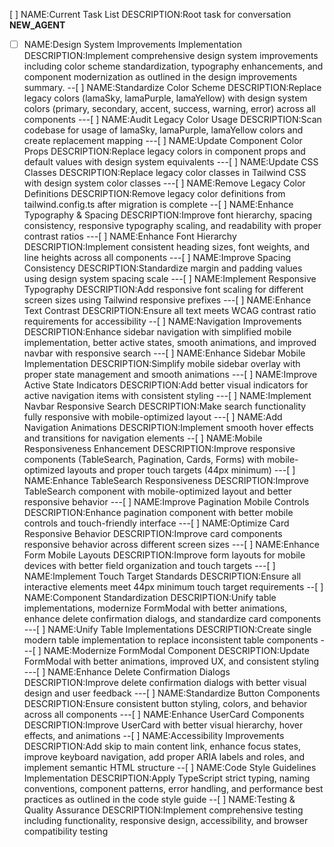 [ ] NAME:Current Task List DESCRIPTION:Root task for conversation __NEW_AGENT__
-[ ] NAME:Design System Improvements Implementation DESCRIPTION:Implement comprehensive design system improvements including color scheme standardization, typography enhancements, and component modernization as outlined in the design improvements summary.
--[ ] NAME:Standardize Color Scheme DESCRIPTION:Replace legacy colors (lamaSky, lamaPurple, lamaYellow) with design system colors (primary, secondary, accent, success, warning, error) across all components
---[ ] NAME:Audit Legacy Color Usage DESCRIPTION:Scan codebase for usage of lamaSky, lamaPurple, lamaYellow colors and create replacement mapping
---[ ] NAME:Update Component Color Props DESCRIPTION:Replace legacy colors in component props and default values with design system equivalents
---[ ] NAME:Update CSS Classes DESCRIPTION:Replace legacy color classes in Tailwind CSS with design system color classes
---[ ] NAME:Remove Legacy Color Definitions DESCRIPTION:Remove legacy color definitions from tailwind.config.ts after migration is complete
--[ ] NAME:Enhance Typography & Spacing DESCRIPTION:Improve font hierarchy, spacing consistency, responsive typography scaling, and readability with proper contrast ratios
---[ ] NAME:Enhance Font Hierarchy DESCRIPTION:Implement consistent heading sizes, font weights, and line heights across all components
---[ ] NAME:Improve Spacing Consistency DESCRIPTION:Standardize margin and padding values using design system spacing scale
---[ ] NAME:Implement Responsive Typography DESCRIPTION:Add responsive font scaling for different screen sizes using Tailwind responsive prefixes
---[ ] NAME:Enhance Text Contrast DESCRIPTION:Ensure all text meets WCAG contrast ratio requirements for accessibility
--[ ] NAME:Navigation Improvements DESCRIPTION:Enhance sidebar navigation with simplified mobile implementation, better active states, smooth animations, and improved navbar with responsive search
---[ ] NAME:Enhance Sidebar Mobile Implementation DESCRIPTION:Simplify mobile sidebar overlay with proper state management and smooth animations
---[ ] NAME:Improve Active State Indicators DESCRIPTION:Add better visual indicators for active navigation items with consistent styling
---[ ] NAME:Implement Navbar Responsive Search DESCRIPTION:Make search functionality fully responsive with mobile-optimized layout
---[ ] NAME:Add Navigation Animations DESCRIPTION:Implement smooth hover effects and transitions for navigation elements
--[ ] NAME:Mobile Responsiveness Enhancement DESCRIPTION:Improve responsive components (TableSearch, Pagination, Cards, Forms) with mobile-optimized layouts and proper touch targets (44px minimum)
---[ ] NAME:Enhance TableSearch Responsiveness DESCRIPTION:Improve TableSearch component with mobile-optimized layout and better responsive behavior
---[ ] NAME:Improve Pagination Mobile Controls DESCRIPTION:Enhance pagination component with better mobile controls and touch-friendly interface
---[ ] NAME:Optimize Card Responsive Behavior DESCRIPTION:Improve card components responsive behavior across different screen sizes
---[ ] NAME:Enhance Form Mobile Layouts DESCRIPTION:Improve form layouts for mobile devices with better field organization and touch targets
---[ ] NAME:Implement Touch Target Standards DESCRIPTION:Ensure all interactive elements meet 44px minimum touch target requirements
--[ ] NAME:Component Standardization DESCRIPTION:Unify table implementations, modernize FormModal with better animations, enhance delete confirmation dialogs, and standardize card components
---[ ] NAME:Unify Table Implementations DESCRIPTION:Create single modern table implementation to replace inconsistent table components
---[ ] NAME:Modernize FormModal Component DESCRIPTION:Update FormModal with better animations, improved UX, and consistent styling
---[ ] NAME:Enhance Delete Confirmation Dialogs DESCRIPTION:Improve delete confirmation dialogs with better visual design and user feedback
---[ ] NAME:Standardize Button Components DESCRIPTION:Ensure consistent button styling, colors, and behavior across all components
---[ ] NAME:Enhance UserCard Components DESCRIPTION:Improve UserCard with better visual hierarchy, hover effects, and animations
--[ ] NAME:Accessibility Improvements DESCRIPTION:Add skip to main content link, enhance focus states, improve keyboard navigation, add proper ARIA labels and roles, and implement semantic HTML structure
--[ ] NAME:Code Style Guidelines Implementation DESCRIPTION:Apply TypeScript strict typing, naming conventions, component patterns, error handling, and performance best practices as outlined in the code style guide
--[ ] NAME:Testing & Quality Assurance DESCRIPTION:Implement comprehensive testing including functionality, responsive design, accessibility, and browser compatibility testing